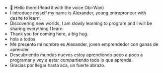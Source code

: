 - 👋 Hello there.(Read it with the voice Obi-Wan)
- I introduce myself my name is Alexander, young entrepreneur with desire to learn.
- Discovering new worlds, I am slowly learning to program and I will be sharing everything I learn.
- Thank you for coming here, a big hug.
- hola a todos 
- Me presento mi nombre es Alexander, joven emprendedor con ganas de aprender. 
- Descubriendo mundos nuevos estoy aprendiendo poco a poco a programar y voy a estar compartiendo todo lo que aprenda.
- Gracias por llegar hasta aca, un fuerte abrazo.

